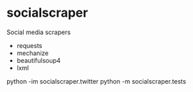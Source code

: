 socialscraper
=========

Social media scrapers

- requests
- mechanize
- beautifulsoup4
- lxml

python -im socialscraper.twitter
python -m socialscraper.tests